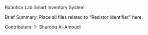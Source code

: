 Robotics Lab Smart Inventory System

Brief Summary:
Place all files related to "Resistor Identifier" here.

Contributers:
1- Shurooq Al-Amoudi